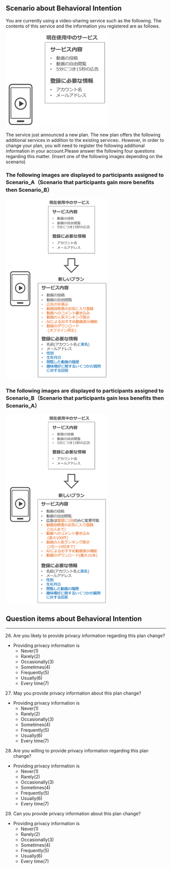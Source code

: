 Scenario about Behavioral Intention
---

You are currently using a video-sharing service such as the following. The contents of this service and the information you registered are as follows.

<img src="https://github.com/ohkilab/privacy-consensus-building/blob/master/imgs/bi_Img01.png?raw=true" width="320">


The service just announced a new plan. The new plan offers the following additional services in addition to the existing services:. However, in order to change your plan, you will need to register the following additional information in your account.Please answer the following four questions regarding this matter. (Insert one of the following images depending on the scenario)

### The following images are displayed to participants assigned to Scenario_A（Scenario that participants gain more benefits then Scenario_B）

<img src="https://github.com/ohkilab/privacy-consensus-building/blob/master/imgs/bi_img03.png?raw=true" width="320">

### The following images are displayed to participants assigned to Scenario_B（Scenario that participants gain less benefits then Scenario_A）

<img src="https://github.com/ohkilab/privacy-consensus-building/blob/master/imgs/bi_img02.png?raw=true" width="320">


Question items about Behavioral Intention
---
---
26. Are you likely to provide privacy information regarding this plan change?
 - Providing privacy information is
   - Never(1)
   - Rarely(2)
   - Occasionally(3)
   - Sometimes(4)
   - Frequently(5)
   - Usually(6)
   - Every time(7)
27. May you provide privacy information about this plan change?
 - Providing privacy information is
   - Never(1)
   - Rarely(2)
   - Occasionally(3)
   - Sometimes(4)
   - Frequently(5)
   - Usually(6)
   - Every time(7)
28. Are you willing to provide privacy information regarding this plan change?
 - Providing privacy information is
   - Never(1)
   - Rarely(2)
   - Occasionally(3)
   - Sometimes(4)
   - Frequently(5)
   - Usually(6)
   - Every time(7)
29. Can you provide privacy information about this plan change?
 - Providing privacy information is
   - Never(1)
   - Rarely(2)
   - Occasionally(3)
   - Sometimes(4)
   - Frequently(5)
   - Usually(6)
   - Every time(7)
